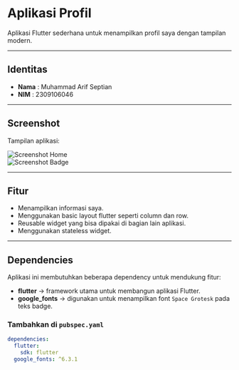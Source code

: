 # Aplikasi Profil

Aplikasi Flutter sederhana untuk menampilkan profil saya dengan tampilan modern.

---

## Identitas
- **Nama**  : Muhammad Arif Septian
- **NIM**   : 2309106046

---

## Screenshot
Tampilan aplikasi:


![Screenshot Home](screenshots/profil1.jpg)  
![Screenshot Badge](screenshots/profil2.jpg)


---

## Fitur
- Menampilkan informasi saya.
- Menggunakan basic layout flutter seperti column dan row.
- Reusable widget yang bisa dipakai di bagian lain aplikasi.
- Menggunakan stateless widget.

---

## Dependencies
Aplikasi ini membutuhkan beberapa dependency untuk mendukung fitur:

- **flutter** → framework utama untuk membangun aplikasi Flutter.
- **google_fonts** → digunakan untuk menampilkan font `Space Grotesk` pada teks badge.

### Tambahkan di `pubspec.yaml`
```yaml
dependencies:
  flutter:
    sdk: flutter
  google_fonts: ^6.3.1
